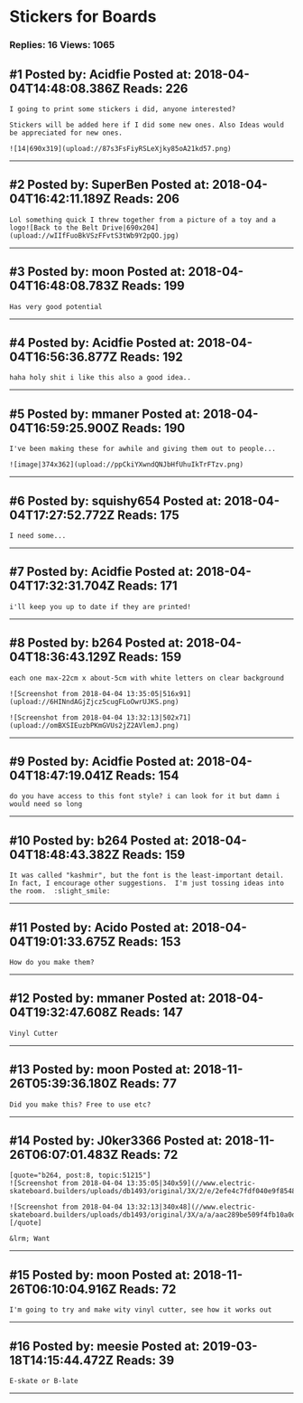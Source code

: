 # Stickers for Boards

### Replies: 16 Views: 1065

## \#1 Posted by: Acidfie Posted at: 2018-04-04T14:48:08.386Z Reads: 226

```
I going to print some stickers i did, anyone interested? 

Stickers will be added here if I did some new ones. Also Ideas would be appreciated for new ones.

![14|690x319](upload://87s3FsFiyRSLeXjky85oA21kd57.png)
```

---
## \#2 Posted by: SuperBen Posted at: 2018-04-04T16:42:11.189Z Reads: 206

```
Lol something quick I threw together from a picture of a toy and a logo![Back to the Belt Drive|690x204](upload://wIIfFuoBkVSzFFvtS3tWb9Y2pQO.jpg)
```

---
## \#3 Posted by: moon Posted at: 2018-04-04T16:48:08.783Z Reads: 199

```
Has very good potential
```

---
## \#4 Posted by: Acidfie Posted at: 2018-04-04T16:56:36.877Z Reads: 192

```
haha holy shit i like this also a good idea..
```

---
## \#5 Posted by: mmaner Posted at: 2018-04-04T16:59:25.900Z Reads: 190

```
I've been making these for awhile and giving them out to people...

![image|374x362](upload://ppCkiYXwndQNJbHfUhuIkTrFTzv.png)
```

---
## \#6 Posted by: squishy654 Posted at: 2018-04-04T17:27:52.772Z Reads: 175

```
I need some...
```

---
## \#7 Posted by: Acidfie Posted at: 2018-04-04T17:32:31.704Z Reads: 171

```
i'll keep you up to date if they are printed!
```

---
## \#8 Posted by: b264 Posted at: 2018-04-04T18:36:43.129Z Reads: 159

```
each one max-22cm x about-5cm with white letters on clear background

![Screenshot from 2018-04-04 13:35:05|516x91](upload://6HINndAGjZjcz5cugFLoOwrUJKS.png)

![Screenshot from 2018-04-04 13:32:13|502x71](upload://omBXSIEuzbPKmGVUs2jZ2AVlemJ.png)
```

---
## \#9 Posted by: Acidfie Posted at: 2018-04-04T18:47:19.041Z Reads: 154

```
do you have access to this font style? i can look for it but damn i would need so long
```

---
## \#10 Posted by: b264 Posted at: 2018-04-04T18:48:43.382Z Reads: 159

```
It was called "kashmir", but the font is the least-important detail.  In fact, I encourage other suggestions.  I'm just tossing ideas into the room.  :slight_smile:
```

---
## \#11 Posted by: Acido Posted at: 2018-04-04T19:01:33.675Z Reads: 153

```
How do you make them?
```

---
## \#12 Posted by: mmaner Posted at: 2018-04-04T19:32:47.608Z Reads: 147

```
Vinyl Cutter
```

---
## \#13 Posted by: moon Posted at: 2018-11-26T05:39:36.180Z Reads: 77

```
Did you make this? Free to use etc?
```

---
## \#14 Posted by: J0ker3366 Posted at: 2018-11-26T06:07:01.483Z Reads: 72

```
[quote="b264, post:8, topic:51215"]
![Screenshot from 2018-04-04 13:35:05|340x59](//www.electric-skateboard.builders/uploads/db1493/original/3X/2/e/2efe4c7fdf040e9f8548f031db60fbc9fcd9e87e.png)

![Screenshot from 2018-04-04 13:32:13|340x48](//www.electric-skateboard.builders/uploads/db1493/original/3X/a/a/aac289be509f4fb10a0d4b251ab7012e6f77fe21.png)
[/quote]

&lrm; Want
```

---
## \#15 Posted by: moon Posted at: 2018-11-26T06:10:04.916Z Reads: 72

```
I'm going to try and make wity vinyl cutter, see how it works out
```

---
## \#16 Posted by: meesie Posted at: 2019-03-18T14:15:44.472Z Reads: 39

```
E-skate or B-late
```

---

